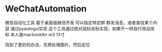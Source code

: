 # WeChatAutomation
微信自动化工具 基于桌面版微信开发
可以指定特定群 群发消息，或者查找某个内容
通过pyautogui实现
这个工具通过绝对鼠标坐标实现，如果不一样自行改动坐标
本人是macbookAir m3 13寸

找到了更好的办法，先预处理图片，然后定位